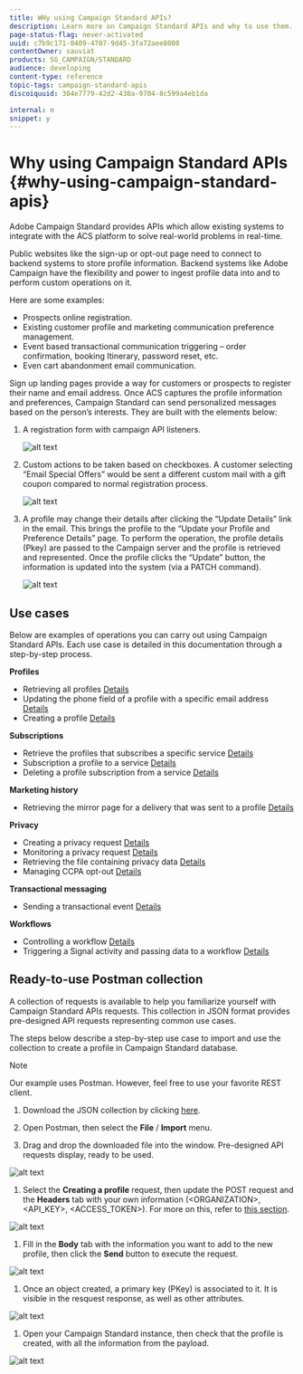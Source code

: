 ```yaml
---
title: WHy using Campaign Standard APIs?
description: Learn more on Campaign Standard APIs and why to use them.
page-status-flag: never-activated
uuid: c7b9c171-0409-4707-9d45-3fa72aee8008
contentOwner: sauviat
products: SG_CAMPAIGN/STANDARD
audience: developing
content-type: reference
topic-tags: campaign-standard-apis
discoiquuid: 304e7779-42d2-430a-9704-8c599a4eb1da

internal: n
snippet: y
---
```


# Why using Campaign Standard APIs {#why-using-campaign-standard-apis}

Adobe Campaign Standard provides APIs which allow existing systems to integrate with the ACS platform to solve real-world problems in real-time.

Public websites like the sign-up or opt-out page need to connect to backend systems to store profile information. Backend systems like Adobe Campaign have the flexibility and power to ingest profile data into and to perform custom operations on it.

Here are some examples:

* Prospects online registration.
* Existing customer profile and marketing communication preference management.
* Event based transactional communication triggering – order confirmation, booking Itinerary, password reset, etc.
* Even cart abandonment email communication.

Sign up landing pages provide a way for customers or prospects to register their name and email address. Once ACS captures the profile information and preferences, Campaign Standard can send personalized messages based on the person’s interests. They are built with the elements below:

1. A registration form with campaign API listeners.

    ![alt text](/images/apis_uc1.png)

1. Custom actions to be taken based on checkboxes. A customer selecting “Email Special Offers” would be sent a different custom mail with a gift coupon compared to normal registration process.

    ![alt text](/images/apis_uc2.png)

1. A profile may change their details after clicking the “Update Details” link in the email. This brings the profile to the “Update your Profile and Preference Details” page. To perform the operation, the profile details (Pkey) are passed to the Campaign server and the profile is retrieved and represented. Once the profile clicks the “Update” button, the information is updated into the system (via a PATCH command).

    ![alt text](/images/apis_uc3.png)

## Use cases

Below are examples of operations you can carry out using Campaign Standard APIs. Each use case is detailed in this documentation through a step-by-step process.

**Profiles**

* Retrieving all profiles
  [Details](#retrieving-profiles)
* Updating the phone field of a profile with a specific email address
  [Details](#updating-profiles)
* Creating a profile
  [Details](#creating-profiles)

**Subscriptions**

* Retrieve the profiles that subscribes a specific service
  [Details](#retrieving-subscriptions)
* Subscription a profile to a service
  [Details](#performing-subscriptions)
* Deleting a profile subscription from a service
  [Details](#deleting-subscriptions)

**Marketing history**

* Retrieving the mirror page for a delivery that was sent to a profile
  [Details](#interacting-with-marketing-history)

**Privacy**

* Creating a privacy request
  [Details](#creating-a-privacy-request)
* Monitoring a privacy request
  [Details](#monitoring-a-privacy-request)
* Retrieving the file containing privacy data
  [Details](#retrieve-a-privacy-data-file)
* Managing CCPA opt-out
  [Details](#managing-ccpa-opt-out)

**Transactional messaging**

* Sending a transactional event
  [Details](#sending-a-transactional-event)

**Workflows**

* Controlling a workflow
  [Details](#controlling-a-workflow)
* Triggering a Signal activity and passing data to a workflow
  [Details](#triggering-a-signal-activity)

## Ready-to-use Postman collection

A collection of requests is available to help you familiarize yourself with Campaign Standard APIs requests. This collection in JSON format provides pre-designed API requests representing common use cases.

The steps below describe a step-by-step use case to import and use the collection to create a profile in Campaign Standard database.

>[!NOTE]
>
>Our example uses Postman. However, feel free to use your favorite REST client.

1. Download the JSON collection by clicking [here](https://helpx.adobe.com/content/dam/help/en/campaign/kb/working-with-acs-api/_jcr_content/main-pars/download_section/download-1/KB_postman_collection.json.zip).

1. Open Postman, then select the **File** / **Import** menu.

1. Drag and drop the downloaded file into the window. Pre-designed API requests display, ready to be used.

![alt text](/images/postman_collection.png)

1. Select the **Creating a profile** request, then update the POST request and the **Headers** tab with your own information (&lt;ORGANIZATION&gt;, &lt;API_KEY&gt;, &lt;ACCESS_TOKEN&gt;). For more on this, refer to [this section](#api-identifiers).

![alt text](/images/postman_uc1.png)

1. Fill in the **Body** tab with the information you want to add to the new profile, then click the **Send** button to execute the request.

![alt text](/images/postman_uc2.png)

1. Once an object created, a primary key (PKey) is associated to it. It is visible in the resquest response, as well as other attributes.

![alt text](/images/postman_uc3.png)

1. Open your Campaign Standard instance, then check that the profile is created, with all the information from the payload.

![alt text](/images/postman_uc4.png)
